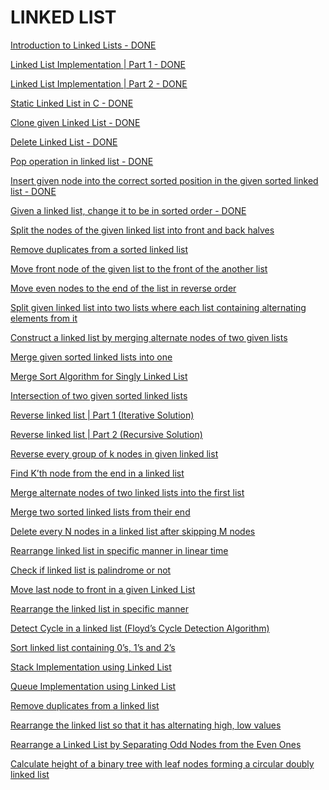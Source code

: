# LINKED LIST

[Introduction to Linked Lists - DONE
](http://www.techiedelight.com/introduction-linked-lists/)

[Linked List Implementation | Part 1 - DONE
](http://www.techiedelight.com/linked-list-implementation-part-1/)

[Linked List Implementation | Part 2 - DONE
](http://www.techiedelight.com/linked-list-implementation-part-2/)

[Static Linked List in C - DONE
](http://www.techiedelight.com/static-linked-list-c/)

[Clone given Linked List - DONE
](http://www.techiedelight.com/clone-given-linked-list/)

[Delete Linked List - DONE
](http://www.techiedelight.com/delete-linked-list/)

[Pop operation in linked list - DONE
](http://www.techiedelight.com/pop-operation-in-linked-list/)

[Insert given node into the correct sorted position in the given sorted linked list - DONE
](http://www.techiedelight.com/sorted-insert-in-linked-list/)

[Given a linked list, change it to be in sorted order - DONE
](http://www.techiedelight.com/given-linked-list-change-sorted-order/)

[Split the nodes of the given linked list into front and back halves
](http://www.techiedelight.com/split-nodes-given-linked-list-front-back-halves/)

[Remove duplicates from a sorted linked list
](http://www.techiedelight.com/remove-duplicates-sorted-linked-list/)

[Move front node of the given list to the front of the another list
](http://www.techiedelight.com/move-front-node-given-list-front-another-list/)

[Move even nodes to the end of the list in reverse order
](http://www.techiedelight.com/move-even-nodes-to-end-of-list-in-reverse-order/)

[Split given linked list into two lists where each list containing alternating elements from it
](http://www.techiedelight.com/split-linked-list-into-two-lists-list-containing-alternating-elements/)

[Construct a linked list by merging alternate nodes of two given lists
](http://www.techiedelight.com/merge-alternate-nodes-two-linked-lists/)

[Merge given sorted linked lists into one
](http://www.techiedelight.com/merge-given-sorted-linked-lists/)

[Merge Sort Algorithm for Singly Linked List
](http://www.techiedelight.com/merge-sort-singly-linked-list/)

[Intersection of two given sorted linked lists
](http://www.techiedelight.com/intersection-two-given-sorted-linked-lists/)

[Reverse linked list | Part 1 (Iterative Solution)
](http://www.techiedelight.com/reverse-linked-list-part-1-iterative-solution/)

[Reverse linked list | Part 2 (Recursive Solution)
](http://www.techiedelight.com/reverse-linked-list-part-2-recursive-solution/)

[Reverse every group of k nodes in given linked list
](http://www.techiedelight.com/reverse-every-k-nodes-of-a-linked-list/)

[Find K’th node from the end in a linked list
](http://www.techiedelight.com/find-kth-node-from-the-end-linked-list/)

[Merge alternate nodes of two linked lists into the first list
](http://www.techiedelight.com/merge-alternate-nodes-two-linked-lists-first-list/)

[Merge two sorted linked lists from their end
](http://www.techiedelight.com/merge-two-sorted-linked-lists-end/)

[Delete every N nodes in a linked list after skipping M nodes
](http://www.techiedelight.com/delete-every-n-nodes-linked-list-skipping-m-nodes/)

[Rearrange linked list in specific manner in linear time
](http://www.techiedelight.com/rearrange-linked-list-specific-manner-linear-time/)

[Check if linked list is palindrome or not
](http://www.techiedelight.com/check-if-linked-list-is-palindrome/)

[Move last node to front in a given Linked List
](http://www.techiedelight.com/move-last-node-to-front-linked-list/)

[Rearrange the linked list in specific manner
](http://www.techiedelight.com/rearrange-the-linked-list-specific-manner/)

[Detect Cycle in a linked list (Floyd’s Cycle Detection Algorithm)
](http://www.techiedelight.com/detect-cycle-linked-list-floyds-cycle-detection-algorithm/)

[Sort linked list containing 0’s, 1’s and 2’s
](http://www.techiedelight.com/sort-linked-list-containing-0s-1s-2s/)

[Stack Implementation using Linked List
](http://www.techiedelight.com/stack-implementation-using-linked-list/)

[Queue Implementation using Linked List
](http://www.techiedelight.com/queue-implementation-using-linked-list/)

[Remove duplicates from a linked list
](http://www.techiedelight.com/remove-duplicates-linked-list/)

[Rearrange the linked list so that it has alternating high, low values
](http://www.techiedelight.com/rearrange-linked-list-alternating-high-low-values/)

[Rearrange a Linked List by Separating Odd Nodes from the Even Ones
](http://www.techiedelight.com/rearrange-linked-list-separating-odd-nodes-even/)

[Calculate height of a binary tree with leaf nodes forming a circular doubly linked list](http://www.techiedelight.com/calculate-height-binary-tree-leaf-nodes-forming-circular-doubly-linked-list/)

